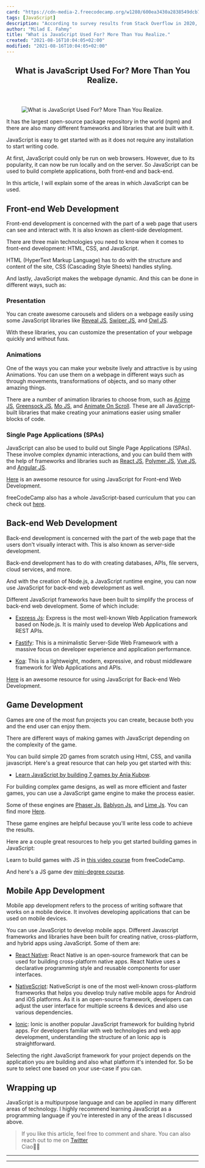 ```yaml
---
card: "https://cdn-media-2.freecodecamp.org/w1280/600ea3430a2838549dcb72ca.jpg"
tags: [JavaScript]
description: "According to survey results from Stack Overflow in 2020, Java"
author: "Milad E. Fahmy"
title: "What is JavaScript Used For? More Than You Realize."
created: "2021-08-16T10:04:05+02:00"
modified: "2021-08-16T10:04:05+02:00"
---
```

<div class="site-wrapper">
<main id="site-main" class="site-main outer">
<div class="inner">
<article class="post-full post tag-javascript tag-game-development tag-web-development ">
<header class="post-full-header">
<h1 class="post-full-title">What is JavaScript Used For? More Than You Realize.</h1>
</header>
<figure class="post-full-image">
<picture>
<source media="(max-width: 700px)" sizes="1px" srcset="data:image/gif;base64,R0lGODlhAQABAIAAAAAAAP///yH5BAEAAAAALAAAAAABAAEAAAIBRAA7 1w">
<source media="(min-width: 701px)" sizes="(max-width: 800px) 400px,
(max-width: 1170px) 700px,
1400px" srcset="https://cdn-media-2.freecodecamp.org/w1280/600ea3430a2838549dcb72ca.jpg 300w,
https://cdn-media-2.freecodecamp.org/w1280/600ea3430a2838549dcb72ca.jpg 600w,
https://cdn-media-2.freecodecamp.org/w1280/600ea3430a2838549dcb72ca.jpg 1000w,
https://cdn-media-2.freecodecamp.org/w1280/600ea3430a2838549dcb72ca.jpg 2000w">
<img onerror="this.style.display='none'" src="https://cdn-media-2.freecodecamp.org/w1280/600ea3430a2838549dcb72ca.jpg" alt="What is JavaScript Used For? More Than You Realize.">
</picture>
</figure>
<section class="post-full-content">
<div class="post-content">
<p>It has the largest open-source package repository in the world (npm) and there are also many different frameworks and libraries that are built with it.</p>
<p>JavaScript is easy to get started with as it does not require any installation to start writing code.</p>
<p>At first, JavaScript could only be run on web browsers. However, due to its popularity, it can now be run locally and on the server. So JavaScript can be used to build complete applications, both front-end and back-end.</p>
<p>In this article, I will explain some of the areas in which JavaScript can be used.</p>
<h2 id="frontendwebdevelopment">Front-end Web Development</h2>
<p>Front-end development is concerned with the part of a web page that users can see and interact with. It is also known as client-side development.</p>
<p>There are three main technologies you need to know when it comes to front-end development: HTML, CSS, and JavaScript.</p>
<p>HTML (HyperText Markup Language) has to do with the structure and content of the site, CSS (Cascading Style Sheets) handles styling.</p>
<p>And lastly, JavaScript makes the webpage dynamic. And this can be done in different ways, such as:</p>
<h3 id="presentation">Presentation</h3>
<p>You can create awesome carousels and sliders on a webpage easily using some JavaScript libraries like <a href="https://revealjs.com/">Reveal JS</a>, <a href="https://swiperjs.com/">Swiper JS</a>, and <a href="https://owlcarousel2.github.io/OwlCarousel2/">Owl JS</a>.</p>
<p>With these libraries, you can customize the presentation of your webpage quickly and without fuss.</p>
<h3 id="animations">Animations</h3>
<p>One of the ways you can make your website lively and attractive is by using Animations. You can use them on a webpage in different ways such as through movements, transformations of objects, and so many other amazing things.</p>
<p>There are a number of animation libraries to choose from, such as  <a href="https://animejs.com/">Anime JS</a>, <a href="https://greensock.com/gsap/">Greensock JS</a>, <a href="https://mojs.github.io/">Mo JS</a>, and <a href="https://michalsnik.github.io/aos/">Animate On Scroll</a>. These are all JavaScript-built libraries that make creating your animations easier using smaller blocks of code.</p>
<h3 id="singlepageapplicationsspas">Single Page Applications (SPAs)</h3>
<p>JavaScript can also be used to build out Single Page Applications (SPAs). These involve complex dynamic interactions, and you can build them with the help of frameworks and libraries such as <a href="https://reactjs.org/">React JS</a>, <a href="https://polymer-library.polymer-project.org/">Polymer JS</a>, <a href="https://vuejs.org/">Vue JS</a>, and <a href="https://angular.io/">Angular JS</a>.</p>
<p><a href="https://frontendmasters.com/books/front-end-handbook/2019/">Here</a> is an awesome resource for using JavaScript for Front-end Web Development.</p>
<p>freeCodeCamp also has a whole JavaScript-based curriculum that you can check out <a href="https://www.freecodecamp.org/learn/">here</a>.</p>
<h2 id="backendwebdevelopment">Back-end Web Development</h2>
<p>Back-end development is concerned with the part of the web page that the users don't visually interact with. This is also known as server-side development.</p>
<p>Back-end development has to do with creating databases, APIs, file servers, cloud services, and more.</p>
<p>And with the creation of Node.js, a JavaScript runtime engine, you can now use JavaScript for back-end web development as well.</p>
<p>Different JavaScript frameworks have been built to simplify the process of back-end web development. Some of which include:</p>
<ul>
<li>
<p><a href="https://expressjs.com/">Express Js</a>: Express is the most well-known Web Application framework based on Node.js. It is mainly used to develop Web Applications and REST APIs.</p>
</li>
<li>
<p><a href="https://www.fastify.io/">Fastify</a>: This is a minimalistic Server-Side Web Framework with a massive focus on developer experience and application performance.</p>
</li>
<li>
<p><a href="https://koajs.com/">Koa</a>:  This is a lightweight, modern, expressive, and robust middleware framework for Web Applications and APIs.</p>
</li>
</ul>
<p><a href="https://www.youtube.com/playlist?list=PLlxmoA0rQ-LyMoEYRyd1L9oDaTRXOXdZa">Here</a> is an awesome resource for using JavaScript for Back-end Web Development.</p>
<h2 id="gamedevelopment">Game Development</h2>
<p>Games are one of the most fun projects you can create, because both you and the end user can enjoy them.</p>
<p>There are different ways of making games with JavaScript depending on the complexity of the game.</p>
<p>You can build simple 2D games from scratch using Html, CSS, and vanilla javascript. Here's a great resource that can help you get started with this:</p>
<ul>
<li><a href="/news/learn-javascript-by-building-7-games-video-course/">Learn JavaScript by building 7 games by Ania Kubow</a>.</li>
</ul>
<p>For building complex game designs, as well as more efficient and faster games, you can use a JavaScript game engine to make the process easier.</p>
<p>Some of these engines are <a href="http://phaser.io/">Phaser Js</a>, <a href="http://www.babylonjs.com/">Bablyon Js</a>, and <a href="http://www.limejs.com/">Lime Js</a>. You can find more <a href="https://github.com/collections/javascript-game-engines">Here</a>.</p>
<p>These game engines are helpful because you'll write less code to achieve the results.</p>
<p>Here are a couple great resources to help you get started building games in JavaScript:</p>
<p>Learn to build games with JS in <a href="/news/intro-to-game-development-with-javascript/">this video course</a> from freeCodeCamp.</p>
<p>And here's a JS game dev <a href="https://academy.zenva.com/product/html5-game-phaser-mini-degree/?zva_src=gda-how-to-make-html5-game">mini-degree course</a>.</p>
<h2 id="mobileappdevelopment">Mobile App Development</h2>
<p>Mobile app development refers to the process of writing software that works on a mobile device. It involves developing applications that can be used on mobile devices.</p>
<p>You can use JavaScript to develop mobile apps. Different Javascript frameworks and libraries have been built for creating native, cross-platform, and hybrid apps using JavaScript. Some of them are:</p>
<ul>
<li>
<p><a href="https://reactnative.dev/">React Native</a>: React Native is an open-source framework that can be used for building cross-platform native apps. React Native uses a declarative programming style and reusable components for user interfaces.</p>
</li>
<li>
<p><a href="https://nativescript.org/">NativeScript</a>: NativeScript is one of the most well-known cross-platform frameworks that helps you develop truly native mobile apps for Android and iOS platforms. As it is an open-source framework, developers can adjust the user interface for multiple screens &amp; devices and also use various dependencies.</p>
</li>
<li>
<p><a href="https://ionicframework.com/">Ionic</a>: Ionic is another popular JavaScript framework for building hybrid apps. For developers familiar with web technologies and web app development, understanding the structure of an Ionic app is straightforward.</p>
</li>
</ul>
<p>Selecting the right JavaScript framework for your project depends on the application you are building and also what platform it's intended for. So be sure to select one based on your use-case if you can.</p>
<h2 id="wrappingup">Wrapping up</h2>
<p>JavaScript is a multipurpose language and can be applied in many different areas of technology. I highly recommend learning JavaScript as a programming language if you're interested in any of the areas I discussed above.</p>
<blockquote>
<p>If you like this article, feel free to comment and share. You can also reach out to me on <a href="http://twitter.com/abiolaesther">Twitter</a><br>
Ciao👋🏼</p>
</blockquote>
</div>
<hr>
<hr>
</section>
</article>
</div>
</main>
</div>
<!-- Google Tag Manager (noscript) -->
<!-- End Google Tag Manager (noscript) -->
